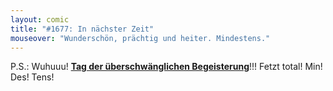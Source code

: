 ```yaml
---
layout: comic
title: "#1677: In nächster Zeit"
mouseover: "Wunderschön, prächtig und heiter. Mindestens."
---
```


P.S.:
Wuhuuu! <a href="http://www.fonflatter.de/kalender"><strong>Tag der überschwänglichen Begeisterung</strong></a>!!! Fetzt total! Min! Des! Tens!
